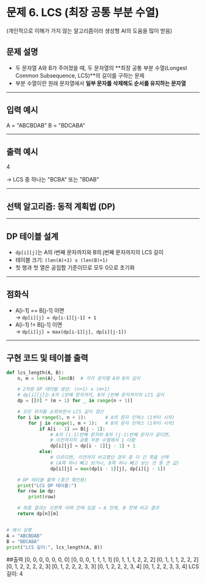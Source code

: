 # 문제 6. LCS (최장 공통 부분 수열)
 (개인적으로 이해가 가지 않는 알고리즘이라 생성형 AI의 도움을 많이 받음)
## 문제 설명

- 두 문자열 A와 B가 주어졌을 때, 두 문자열의 **최장 공통 부분 수열(Longest Common Subsequence, LCS)**의 길이를 구하는 문제
- 부분 수열이란 원래 문자열에서 **일부 문자를 삭제해도 순서를 유지하는 문자열**

---

## 입력 예시
A = "ABCBDAB"
B = "BDCABA"

---

## 출력 예시
4

→ LCS 중 하나는 "BCBA" 또는 "BDAB"

---

## 선택 알고리즘: 동적 계획법 (DP)

---

## DP 테이블 설계

- `dp[i][j]`는 A의 i번째 문자까지와 B의 j번째 문자까지의 LCS 길이
- 테이블 크기: `(len(A)+1) x (len(B)+1)`
- 첫 행과 첫 열은 공집합 기준이므로 모두 0으로 초기화

---

## 점화식

- A[i-1] == B[j-1] 이면  
  → `dp[i][j] = dp[i-1][j-1] + 1`
- A[i-1] != B[j-1] 이면  
  → `dp[i][j] = max(dp[i-1][j], dp[i][j-1])`

---

## 구현 코드 및 테이블 출력


```python
def lcs_length(A, B):
    n, m = len(A), len(B)  # 각각 문자열 A와 B의 길이

    # 2차원 DP 테이블 생성: (n+1) x (m+1)
    # dp[i][j]는 A의 i번째 문자까지, B의 j번째 문자까지의 LCS 길이
    dp = [[0] * (m + 1) for _ in range(n + 1)]

    # 모든 위치를 순회하면서 LCS 길이 갱신
    for i in range(1, n + 1):       # A의 문자 인덱스 (1부터 시작)
        for j in range(1, m + 1):   # B의 문자 인덱스 (1부터 시작)
            if A[i - 1] == B[j - 1]:
                # A의 (i-1)번째 문자와 B의 (j-1)번째 문자가 같다면,
                # 이전까지의 공통 부분 수열에서 1 더함
                dp[i][j] = dp[i - 1][j - 1] + 1
            else:
                # 다르다면, 이전까지 비교했던 경우 중 더 긴 쪽을 선택
                # (A쪽 하나 빼고 보거나, B쪽 하나 빼고 보는 것 중 큰 값)
                dp[i][j] = max(dp[i - 1][j], dp[i][j - 1])

    # DP 테이블 출력 (중간 확인용)
    print("LCS DP 테이블:")
    for row in dp:
        print(row)

    # 최종 결과는 오른쪽 아래 칸에 있음 → A 전체, B 전체 비교 결과
    return dp[n][m]


# 예시 실행
A = "ABCBDAB"
B = "BDCABA"
print("LCS 길이:", lcs_length(A, B))
```
##출력
[0, 0, 0, 0, 0, 0, 0]
[0, 0, 0, 1, 1, 1, 1]
[0, 1, 1, 1, 2, 2, 2]
[0, 1, 1, 1, 2, 2, 2]
[0, 1, 2, 2, 2, 2, 3]
[0, 1, 2, 2, 2, 3, 3]
[0, 1, 2, 2, 2, 3, 4]
[0, 1, 2, 2, 3, 3, 4]
LCS 길이: 4

